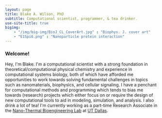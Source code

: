 ```yaml
---
layout: page
title: Blake A. Wilson, PhD
subtitle: Computational scientist, programmer, & tea drinker.
use-site-title: true
bigimg:
    - "/img/big-img/BioJ_CL_CoverArt.jpg" : "Biophys. J. cover art"
    - "E1Spi6.png" : "Nanoparticle protein interaction"
---
```

### Welcome!
Hey, I'm Blake. I'm a computational scientist with a strong foundation in theoretical/computational physical chemistry and experience in computational systems biology, both of which have afforded me opportunities to work towards solving fundamental challenges in topics such as nanomaterials, biophysics, and cellular signaling. I have a penchant for computational methods and programming which tends to bias me towards (research) projects which either focus on or require the design of new computational tools to aid in modeling, simulation, and analysis. I also drink a lot of tea! I'm currently working as a part-time Research Associate in the [Nano-Thermal Bioengineering Lab](https://openwetware.org/wiki/Qin) at [UT Dallas](https://www.utdallas.edu/).
